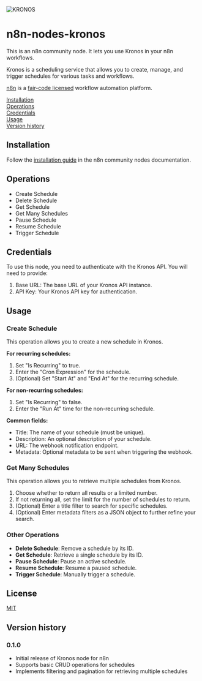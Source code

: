 ![KRONOS](https://github.com/user-attachments/assets/12d572a7-335a-41f2-9429-bedd2dab9a20)

# n8n-nodes-kronos

This is an n8n community node. It lets you use Kronos in your n8n workflows.

Kronos is a scheduling service that allows you to create, manage, and trigger schedules for various tasks and workflows.

[n8n](https://n8n.io/) is a [fair-code licensed](https://docs.n8n.io/reference/license/) workflow automation platform.

[Installation](#installation)  
[Operations](#operations)  
[Credentials](#credentials)  <!-- [Compatibility](#compatibility) -->  
[Usage](#usage)  <!-- [Resources](#resources) -->  
[Version history](#version-history)  <!-- [Troubleshooting](#troubleshooting) -->  <!-- [Contributing](#contributing) -->

## Installation

Follow the [installation guide](https://docs.n8n.io/integrations/community-nodes/installation/) in the n8n community nodes documentation.

## Operations

- Create Schedule
- Delete Schedule
- Get Schedule
- Get Many Schedules
- Pause Schedule
- Resume Schedule
- Trigger Schedule

## Credentials

To use this node, you need to authenticate with the Kronos API. You will need to provide:

1. Base URL: The base URL of your Kronos API instance.
2. API Key: Your Kronos API key for authentication.

## Usage

### Create Schedule

This operation allows you to create a new schedule in Kronos.

**For recurring schedules:**
1. Set "Is Recurring" to true.
2. Enter the "Cron Expression" for the schedule.
3. (Optional) Set "Start At" and "End At" for the recurring schedule.

**For non-recurring schedules:**
1. Set "Is Recurring" to false.
2. Enter the "Run At" time for the non-recurring schedule.

**Common fields:**
- Title: The name of your schedule (must be unique).
- Description: An optional description of your schedule.
- URL: The webhook notification endpoint.
- Metadata: Optional metadata to be sent when triggering the webhook.

### Get Many Schedules

This operation allows you to retrieve multiple schedules from Kronos.

1. Choose whether to return all results or a limited number.
2. If not returning all, set the limit for the number of schedules to return.
3. (Optional) Enter a title filter to search for specific schedules.
4. (Optional) Enter metadata filters as a JSON object to further refine your search.

### Other Operations

- **Delete Schedule**: Remove a schedule by its ID.
- **Get Schedule**: Retrieve a single schedule by its ID.
- **Pause Schedule**: Pause an active schedule.
- **Resume Schedule**: Resume a paused schedule.
- **Trigger Schedule**: Manually trigger a schedule.

## License

[MIT](https://github.com/Deveji/n8n-nodes-kronos/blob/master/LICENSE.md)

## Version history

### 0.1.0

- Initial release of Kronos node for n8n
- Supports basic CRUD operations for schedules
- Implements filtering and pagination for retrieving multiple schedules
